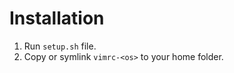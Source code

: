 Installation
=====

1. Run `setup.sh` file.
2. Copy or symlink `vimrc-<os>` to your home folder.  

